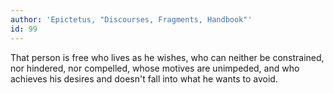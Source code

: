 ```yaml
---
author: 'Epictetus, "Discourses, Fragments, Handbook"'
id: 99
---
```


That person is free who lives as he wishes, who can neither be constrained, nor hindered, nor compelled, whose motives are unimpeded, and who achieves his desires and doesn't fall into what he wants to avoid.